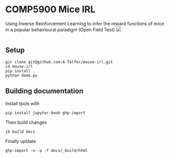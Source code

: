 # COMP5900 Mice IRL
Using Inverse Reinforcement Learning to infer the reward functions of mice in a popular behavioural paradigm (Open Field Test)
![](demo.gif)


```{tableofcontents}
```

## Setup
```
git clone git@github.com:A-Telfer/mouse-irl.git
cd mouse-irl
pip install .
python demo.py
```

## Building documentation
Install tpols with
```
pip install jupyter-book ghp-import
```

Then build changes
```
jb build docs
```

Finally upldate
```
ghp-import -n -p -f docs/_build/html
```
